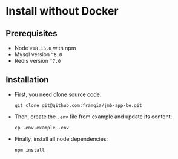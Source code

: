 # Install without Docker

## Prerequisites

- Node `v18.15.0` with npm
- Mysql version `^8.0`
- Redis version `^7.0`

## Installation

- First, you need clone source code:

  ```shell
  git clone git@github.com:framgia/jmb-app-be.git
  ```

- Then, create the `.env` file from example and update its content:

  ```shell
  cp .env.example .env
  ```

- Finally, install all node dependencies:

  ```shell
  npm install
  ```
